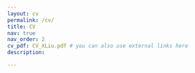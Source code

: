 ```yaml
---
layout: cv
permalink: /cv/
title: CV
nav: true
nav_order: 2
cv_pdf: CV_XLiu.pdf # you can also use external links here
description: 

---
```



